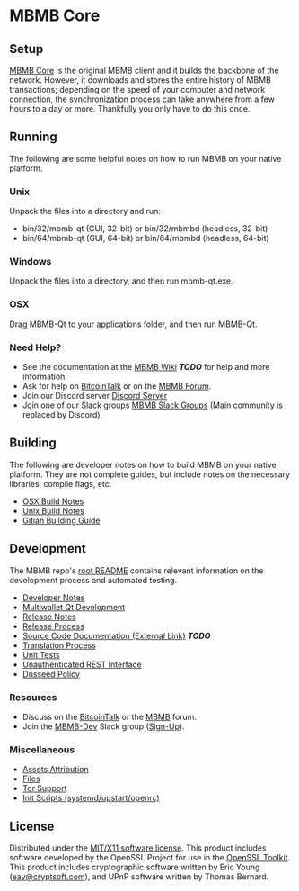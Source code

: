 MBMB Core
=====================

Setup
---------------------
[MBMB Core](http://mbmb.org/wallet) is the original MBMB client and it builds the backbone of the network. However, it downloads and stores the entire history of MBMB transactions; depending on the speed of your computer and network connection, the synchronization process can take anywhere from a few hours to a day or more. Thankfully you only have to do this once.

Running
---------------------
The following are some helpful notes on how to run MBMB on your native platform.

### Unix

Unpack the files into a directory and run:

- bin/32/mbmb-qt (GUI, 32-bit) or bin/32/mbmbd (headless, 32-bit)
- bin/64/mbmb-qt (GUI, 64-bit) or bin/64/mbmbd (headless, 64-bit)

### Windows

Unpack the files into a directory, and then run mbmb-qt.exe.

### OSX

Drag MBMB-Qt to your applications folder, and then run MBMB-Qt.

### Need Help?

* See the documentation at the [MBMB Wiki](https://en.bitcoin.it/wiki/Main_Page) ***TODO***
for help and more information.
* Ask for help on [BitcoinTalk](https://bitcointalk.org/index.php?topic=1262920.0) or on the [MBMB Forum](http://forum.mbmb.org/).
* Join our Discord server [Discord Server](https://discord.mbmb.org)
* Join one of our Slack groups [MBMB Slack Groups](https://mbmb.org/slack-logins/) (Main community is replaced by Discord).

Building
---------------------
The following are developer notes on how to build MBMB on your native platform. They are not complete guides, but include notes on the necessary libraries, compile flags, etc.

- [OSX Build Notes](build-osx.md)
- [Unix Build Notes](build-unix.md)
- [Gitian Building Guide](gitian-building.md)

Development
---------------------
The MBMB repo's [root README](https://github.com/MBMB-Project/MBMB/blob/master/README.md) contains relevant information on the development process and automated testing.

- [Developer Notes](developer-notes.md)
- [Multiwallet Qt Development](multiwallet-qt.md)
- [Release Notes](release-notes.md)
- [Release Process](release-process.md)
- [Source Code Documentation (External Link)](https://dev.visucore.com/bitcoin/doxygen/) ***TODO***
- [Translation Process](translation_process.md)
- [Unit Tests](unit-tests.md)
- [Unauthenticated REST Interface](REST-interface.md)
- [Dnsseed Policy](dnsseed-policy.md)

### Resources

* Discuss on the [BitcoinTalk](https://bitcointalk.org/index.php?topic=1262920.0) or the [MBMB](http://forum.mbmb.org/) forum.
* Join the [MBMB-Dev](https://mbmb-dev.slack.com/) Slack group ([Sign-Up](https://mbmb-dev.herokuapp.com/)).

### Miscellaneous
- [Assets Attribution](assets-attribution.md)
- [Files](files.md)
- [Tor Support](tor.md)
- [Init Scripts (systemd/upstart/openrc)](init.md)

License
---------------------
Distributed under the [MIT/X11 software license](http://www.opensource.org/licenses/mit-license.php).
This product includes software developed by the OpenSSL Project for use in the [OpenSSL Toolkit](https://www.openssl.org/). This product includes
cryptographic software written by Eric Young ([eay@cryptsoft.com](mailto:eay@cryptsoft.com)), and UPnP software written by Thomas Bernard.
